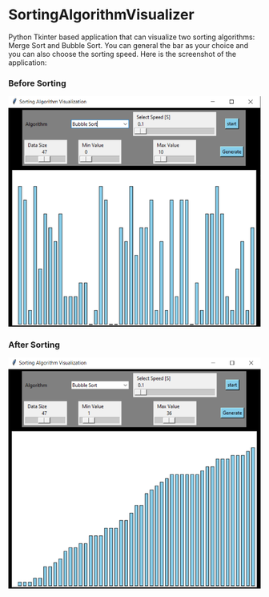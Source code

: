 # SortingAlgorithmVisualizer
Python Tkinter based application that can visualize two sorting algorithms: Merge Sort and Bubble Sort.
You can general the bar as your choice and you can also choose the sorting speed. Here is the screenshot of the application:

### Before Sorting
![plot](https://github.com/Nazmul-islam-apu/SortingAlgorithmVisualizer/blob/master/Before_sorting.PNG)

### After Sorting
![plot](https://github.com/Nazmul-islam-apu/SortingAlgorithmVisualizer/blob/master/After_Sorting.PNG)
